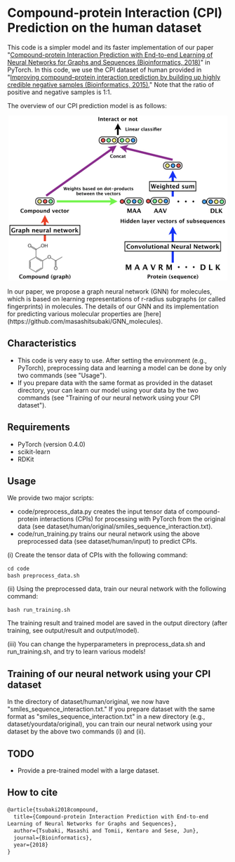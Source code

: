 # Compound-protein Interaction (CPI) Prediction on the human dataset

This code is a simpler model and its faster implementation of our paper
"[Compound-protein Interaction Prediction with End-to-end Learning of Neural Networks for Graphs and Sequences (Bioinformatics, 2018)](https://academic.oup.com/bioinformatics/advance-article-abstract/doi/10.1093/bioinformatics/bty535/5050020?redirectedFrom=PDF)" in PyTorch.
In this code, we use the CPI dataset of human provided in
"[Improving compound–protein interaction prediction by building up highly credible negative samples (Bioinformatics, 2015).](https://academic.oup.com/bioinformatics/article/31/12/i221/216307)"
Note that the ratio of positive and negative samples is 1:1.

The overview of our CPI prediction model is as follows:
<div align="center">
<p><img src="model.jpeg" width="500" /></p>
</div>
In our paper, we propose a graph neural network (GNN) for molecules,
which is based on learning representations of r-radius subgraphs (or called fingerprints) in molecules.
The details of our GNN and its implementation for predicting various molecular properties are [here](https://github.com/masashitsubaki/GNN_molecules).


## Characteristics

- This code is very easy to use.
After setting the environment (e.g., PyTorch),
preprocessing data and learning a model can be done by only two commands (see "Usage").
- If you prepare data with the same format as provided in the dataset directory,
your can learn our model using your data by the two commands
(see "Training of our neural network using your CPI dataset").


## Requirements

- PyTorch (version 0.4.0)
- scikit-learn
- RDKit


## Usage

We provide two major scripts:

- code/preprocess_data.py creates the input tensor data of compound-protein interactions (CPIs) for processing with PyTorch from the original data (see dataset/human/original/smiles_sequence_interaction.txt).
- code/run_training.py trains our neural network using the above preprocessed data (see dataset/human/input) to predict CPIs.

(i) Create the tensor data of CPIs with the following command:
```
cd code
bash preprocess_data.sh
```

(ii) Using the preprocessed data, train our neural network with the following command:
```
bash run_training.sh
```

The training result and trained model are saved in the output directory (after training, see output/result and output/model).

(iii) You can change the hyperparameters in preprocess_data.sh and run_training.sh, and try to learn various models!


## Training of our neural network using your CPI dataset
In the directory of dataset/human/original, we now have "smiles_sequence_interaction.txt." If you prepare dataset with the same format as "smiles_sequence_interaction.txt" in a new directory (e.g., dataset/yourdata/original), you can train our neural network using your dataset by the above two commands (i) and (ii).


## TODO

- Provide a pre-trained model with a large dataset.


## How to cite

```
@article{tsubaki2018compound,
  title={Compound-protein Interaction Prediction with End-to-end Learning of Neural Networks for Graphs and Sequences},
  author={Tsubaki, Masashi and Tomii, Kentaro and Sese, Jun},
  journal={Bioinformatics},
  year={2018}
}
```
